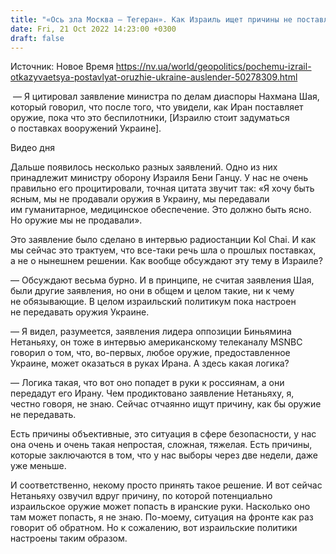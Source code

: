 ```yaml
---
title: "«Ось зла Москва — Тегеран». Как Израиль ищет причины не поставлять оружие Украине — объясняет местный журналист"
date: Fri, 21 Oct 2022 14:23:00 +0300
draft: false
---
```

Источник: Новое Время https://nv.ua/world/geopolitics/pochemu-izrail-otkazyvaetsya-postavlyat-oruzhie-ukraine-auslender-50278309.html


 — Я цитировал заявление министра по делам диаспоры Нахмана Шая, который говорил, что после того, что увидели, как Иран поставляет оружие, пока что это беспилотники, [Израилю стоит задуматься о поставках вооружений Украине]. 

 Видео дня   

Дальше появилось несколько разных заявлений. Одно из них принадлежит министру оборону Израиля Бени Ганцу. У нас не очень правильно его процитировали, точная цитата звучит так: «Я хочу быть ясным, мы не продавали оружия в Украину, мы передавали им гуманитарное, медицинское обеспечение. Это должно быть ясно. Но оружие мы не продавали». 

Это заявление было сделано в интервью радиостанции Kol Chai. И как мы сейчас это трактуем, что все-таки речь шла о прошлых поставках, а не о нынешнем решении. Как вообще обсуждают эту тему в Израиле?

— Обсуждают весьма бурно. И в принципе, не считая заявления Шая, были другие заявления, но они в общем и целом такие, ни к чему не обязывающие. В целом израильский политикум пока настроен не передавать оружия Украине.

— Я видел, разумеется, заявления лидера оппозиции Биньямина Нетаньяху, он тоже в интервью американскому телеканалу MSNBC говорил о том, что, во-первых, любое оружие, предоставленное Украине, может оказаться в руках Ирана. А здесь какая логика?

— Логика такая, что вот оно попадет в руки к россиянам, а они передадут его Ирану. Чем продиктовано заявление Нетаньяху, я, честно говоря, не знаю. Сейчас отчаянно ищут причину, как бы оружие не передавать.

Есть причины объективные, это ситуация в сфере безопасности, у нас она очень и очень такая непростая, сложная, тяжелая. Есть причины, которые заключаются в том, что у нас выборы через две недели, даже уже меньше.

И соответственно, некому просто принять такое решение. И вот сейчас Нетаньяху озвучил вдруг причину, по которой потенциально израильское оружие может попасть в иранские руки. Насколько оно там может попасть, я не знаю. По-моему, ситуация на фронте как раз говорит об обратном. Но к сожалению, вот израильские политики настроены таким образом.
